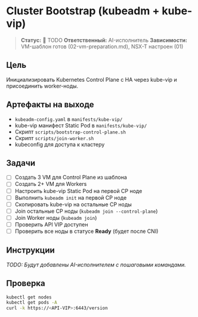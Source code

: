 # Cluster Bootstrap (kubeadm + kube-vip)

> **Статус:** 🔴 TODO
> **Ответственный:** AI-исполнитель
> **Зависимости:** VM-шаблон готов (02-vm-preparation.md), NSX-T настроен (01)

## Цель
Инициализировать Kubernetes Control Plane с HA через kube-vip и присоединить worker-ноды.

## Артефакты на выходе
- `kubeadm-config.yaml` в `manifests/kube-vip/`
- kube-vip манифест Static Pod в `manifests/kube-vip/`
- Скрипт `scripts/bootstrap-control-plane.sh`
- Скрипт `scripts/join-worker.sh`
- kubeconfig для доступа к кластеру

## Задачи
- [ ] Создать 3 VM для Control Plane из шаблона
- [ ] Создать 2+ VM для Workers
- [ ] Настроить kube-vip Static Pod на первой CP ноде
- [ ] Выполнить `kubeadm init` на первой CP ноде
- [ ] Скопировать kube-vip на остальные CP ноды
- [ ] Join остальные CP ноды (`kubeadm join --control-plane`)
- [ ] Join Worker ноды (`kubeadm join`)
- [ ] Проверить API VIP доступен
- [ ] Проверить все ноды в статусе **Ready** (будет после CNI)

## Инструкции

*TODO: Будут добавлены AI-исполнителем с пошаговыми командами.*

## Проверка
```bash
kubectl get nodes
kubectl get pods -A
curl -k https://<API-VIP>:6443/version
```
